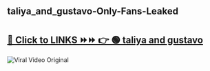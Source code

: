 
 ## taliya_and_gustavo-Only-Fans-Leaked

# <h2><a href="https://clipsfans.com/taliya_and_gustavo&ref=git">🔗 Click to LINKS ⏩⏩ 👉 🟢 taliya and gustavo </a></h2>

<a href="https://clipsfans.com/taliya_and_gustavo&ref=git" rel="nofollow" data-target="animated-image.originalLink"><img src="https://i.ibb.co.com/xMMVF88/686577567.gif" alt="Viral Video Original" style="max-width: 100%; display: inline-block;" data-target="animated-image.originalImage"></a>

